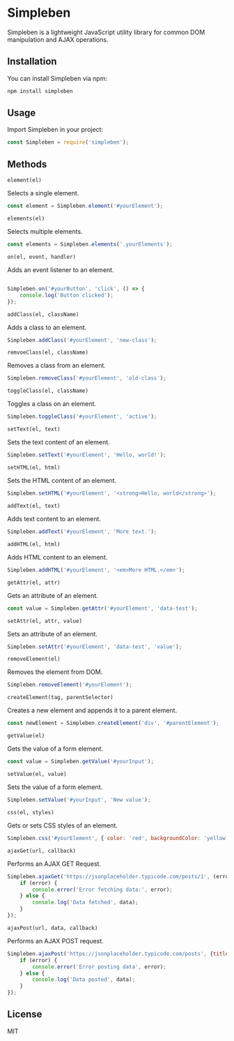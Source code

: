 # Simpleben

Simpleben is a lightweight JavaScript utility library for common DOM manipulation and AJAX operations.

## Installation

You can install Simpleben via npm:

```bash
npm install simpleben
```

## Usage

Import Simpleben in your project:

```javascript
const Simpleben = require('simpleben');
```

## Methods

`element(el)`

Selects a single element.

```javascript
const element = Simpleben.element('#yourElement');
```

`elements(el)`

Selects multiple elements.

```javascript
const elements = Simpleben.elements('.yourElements');
```

`on(el, event, handler)`

Adds an event listener to an element.

```javascript

Simpleben.on('#yourButton', 'click', () => {
    console.log('Button clicked');
});
```

`addClass(el, className)`

Adds a class to an element.

```javascript
Simpleben.addClass('#yourElement', 'new-class');
```

`remvoeClass(el, className)`

Removes a class from an element.

```javascript
Simpleben.removeClass('#yourElement', 'old-class');
```

`toggleClass(el, className)`

Toggles a class on an element.

```javascript
Simpleben.toggleClass('#yourElement', 'active');
```

`setText(el, text)`

Sets the text content of an element.

```javascript
Simpleben.setText('#yourElement', 'Hello, world!');
```

`setHTML(el, html)`

Sets the HTML content of an element.

```javascript
Simpleben.setHTML('#yourElement', '<strong>Hello, world</strong>');
```

`addText(el, text)`

Adds text content to an element.

```javascript
Simpleben.addText('#yourElement', 'More text.');
```

`addHTML(el, html)`

Adds HTML content to an element.

```javascript
Simpleben.addHTML('#yourElement', '<em>More HTML.</em>');
```

`getAttr(el, attr)`

Gets an attribute of an element.

```javascript
const value = Simpleben.getAttr('#yourElement', 'data-test');
```

`setAttr(el, attr, value)`

Sets an attribute of an element.

```javascript
Simpleben.setAttr('#yourElement', 'data-test', 'value');
```

`removeElement(el)`

Removes the element from DOM.

```javascript
Simpleben.removeElement('#yourElement');
```

`createElement(tag, parentSelector)`

Creates a new element and appends it to a parent element.

```javascript
const newElement = Simpleben.createElement('div', '#parentElement');
```

`getValue(el)`

Gets the value of a form element.

```javascript
const value = Simpleben.getValue('#yourInput');
```

`setValue(el, value)`

Sets the value of a form element.

```javascript
Simpleben.setValue('#yourInput', 'New value');
```

`css(el, styles)`

Gets or sets CSS styles of an element.

```javascript
Simpleben.css('#yourElement', { color: 'red', backgroundColor: 'yellow' });
```

`ajaxGet(url, callback)`

Performs an AJAX GET Request.

```javascript
Simpleben.ajaxGet('https://jsonplaceholder.typicode.com/posts/1', (error, data) => {
    if (error) {
        console.error('Error fetching data:', error);
    } else {
        console.log('Data fetched', data);
    }
});
```

`ajaxPost(url, data, callback)`

Performs an AJAX POST request.

```javascript
Simpleben.ajaxPost('https://jsonplaceholder.typicode.com/posts', {title: 'foo', body: 'bar', userId: 1}, (error, data) => {
    if (error) {
        console.error('Error posting data', error);
    } else {
        console.log('Data posted', data);
    }
});
```

## License

MIT